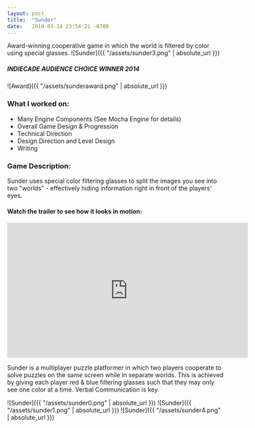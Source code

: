 ```yaml
---
layout: post
title:  "Sunder"
date:   2018-03-14 23:54:21 -0700
---
```


Award-winning cooperative game in which the world is filtered by color using special glasses.
![Sunder]({{ "/assets/sunder3.png" | absolute_url }})
<!--more-->

##### INDIECADE AUDIENCE CHOICE WINNER 2014
![Award]({{ "/assets/sunderaward.png" | absolute_url }})

### What I worked on:

* Many Engine Components (See Mocha Engine for details)
* Overall Game Design & Progression
* Technical Direction
* Design Direction and Level Design
* Writing 

### Game Description:


Sunder uses special color filtering glasses to split the images you see into two "worlds" - effectively hiding information right in front of the players' eyes.

#### Watch the trailer to see how it looks in motion:
<iframe width="560" height="315" src="https://www.youtube.com/embed/LutglRqFBRE?rel=0" frameborder="0" allow="autoplay; encrypted-media" allowfullscreen></iframe>


Sunder is a multiplayer puzzle platformer in which two players cooperate to solve puzzles on the same screen while in separate worlds. This is achieved by giving each player red & blue filtering glasses such that they may only see one color at a time. Verbal Communication is key.

![Sunder]({{ "/assets/sunder0.png" | absolute_url }})
![Sunder]({{ "/assets/sunder1.png" | absolute_url }})
![Sunder]({{ "/assets/sunder4.png" | absolute_url }})
